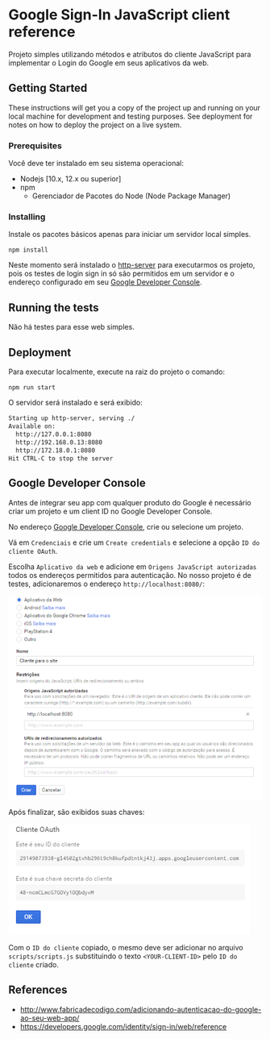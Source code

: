 # Google Sign-In JavaScript client reference

Projeto simples utilizando métodos e atributos do cliente JavaScript para implementar o Login do Google em seus aplicativos da web.

## Getting Started

These instructions will get you a copy of the project up and running on your local machine for development and testing purposes. See deployment for notes on how to deploy the project on a live system.

### Prerequisites

Você deve ter instalado em seu sistema operacional:
- Nodejs [10.x, 12.x ou superior]
- npm
  - Gerenciador de Pacotes do Node (Node Package Manager)

### Installing

Instale os pacotes básicos apenas para iniciar um servidor local simples.

```
npm install
```

Neste momento será instalado o [http-server](https://www.npmjs.com/package/http-server) para executarmos os projeto, pois os testes de login sign in só são permitidos em um servidor e o endereço configurado em seu [Google Developer Console](https://console.developers.google.com/).

## Running the tests

Não há testes para esse web simples.

## Deployment

Para executar localmente, execute na raiz do projeto o comando:

```
npm run start
```

O servidor será instalado e será exibido:
```
Starting up http-server, serving ./
Available on:
  http://127.0.0.1:8080
  http://192.168.0.13:8080
  http://172.18.0.1:8080
Hit CTRL-C to stop the server
```

## Google Developer Console

Antes de integrar seu app com qualquer produto do Google é necessário criar um projeto e um client ID no Google Developer Console.

No endereço [Google Developer Console](https://console.developers.google.com/), crie ou selecione um projeto.

Vá em `Credenciais` e crie um `Create credentials` e selecione a opção `ID do cliente OAuth`.

Escolha `Aplicativo da web` e adicione em `Origens JavaScript autorizadas` todos os endereços permitidos para autenticação. No nosso projeto é de testes, adicionaremos o endereço `http://localhost:8080/`:

![Create credentials](google01.png)

Após finalizar, são exibidos suas chaves:

![Create credentials](google02.png)

Com o `ID do cliente` copiado, o mesmo deve ser adicionar no arquivo `scripts/scripts.js` substituindo o texto `<YOUR-CLIENT-ID>` pelo `ID do cliente` criado.

## References

* http://www.fabricadecodigo.com/adicionando-autenticacao-do-google-ao-seu-web-app/
* https://developers.google.com/identity/sign-in/web/reference